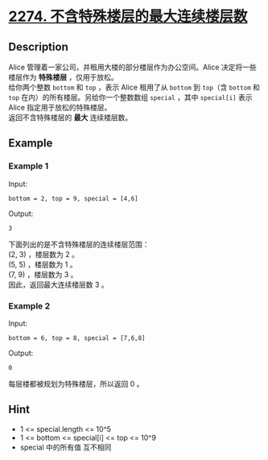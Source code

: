 # [2274. 不含特殊楼层的最大连续楼层数](https://leetcode.cn/problems/maximum-consecutive-floors-without-special-floors/)
## Description
Alice 管理着一家公司，并租用大楼的部分楼层作为办公空间。Alice 决定将一些楼层作为 **特殊楼层** ，仅用于放松。  
给你两个整数 `bottom` 和 `top` ，表示 Alice 租用了从 `bottom` 到 `top`（含 `bottom` 和 `top` 在内）的所有楼层。另给你一个整数数组 `special` ，其中 `special[i]` 表示  Alice 指定用于放松的特殊楼层。  
返回不含特殊楼层的 **最大** 连续楼层数。
## Example
### Example 1
Input:  
```
bottom = 2, top = 9, special = [4,6]
```
Output:
```
3
```
下面列出的是不含特殊楼层的连续楼层范围：  
(2, 3) ，楼层数为 2 。  
(5, 5) ，楼层数为 1 。  
(7, 9) ，楼层数为 3 。  
因此，返回最大连续楼层数 3 。  
### Example 2
Input:  
```
bottom = 6, top = 8, special = [7,6,8]
```
Output:
```
0
```
每层楼都被规划为特殊楼层，所以返回 0 。
## Hint
- 1 <= special.length <= 10^5
- 1 <= bottom <= special[i] <= top <= 10^9
- special 中的所有值 互不相同
